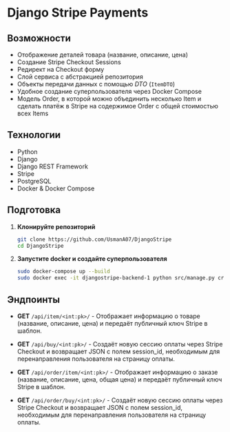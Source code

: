 # Django Stripe Payments

## Возможности

- Отображение деталей товара (название, описание, цена)
- Создание Stripe Checkout Sessions
- Редирект на Checkout форму
- Слой сервиса с абстракцией репозитория
- Объекты передачи данных с помощью *DTO* (`ItemDTO`)
- Удобное создание суперпользователя через Docker Compose
- Модель Order, в которой можно объединить несколько Item и сделать платёж в Stripe на содержимое Order c общей
  стоимостью всех Items

## Технологии

- Python
- Django
- Django REST Framework
- Stripe
- PostgreSQL
- Docker & Docker Compose

## Подготовка

1. **Клонируйте репозиторий**

   ```bash
   git clone https://github.com/UsmanA07/DjangoStripe
   cd DjangoStripe
   ``` 
2. **Запустите docker и создайте суперпользователя**
   ```bash
   sudo docker-compose up --build
   sudo docker exec -it djangostripe-backend-1 python src/manage.py createsuperuser 
   ```

## Эндпоинты

- **GET** `/api/item/<int:pk>/` - Отображает информацию о товаре (название, описание, цена) и передаёт публичный ключ
  Stripe в шаблон.
- **GET** `/api/buy/<int:pk>/` - Создаёт новую сессию оплаты через Stripe Checkout и возвращает JSON с полем session_id,
  необходимым для перенаправления пользователя на страницу оплаты.

- **GET** `/api/order/item/<int:pk>/` - Отображает информацию о заказе (название, описание, цена, общая цена) и передаёт
  публичный ключ Stripe в шаблон.
- **GET** `/api/order/buy/<int:pk>/` - Создаёт новую сессию оплаты через Stripe Checkout и возвращает JSON с полем
  session_id, необходимым для перенаправления пользователя на страницу оплаты.